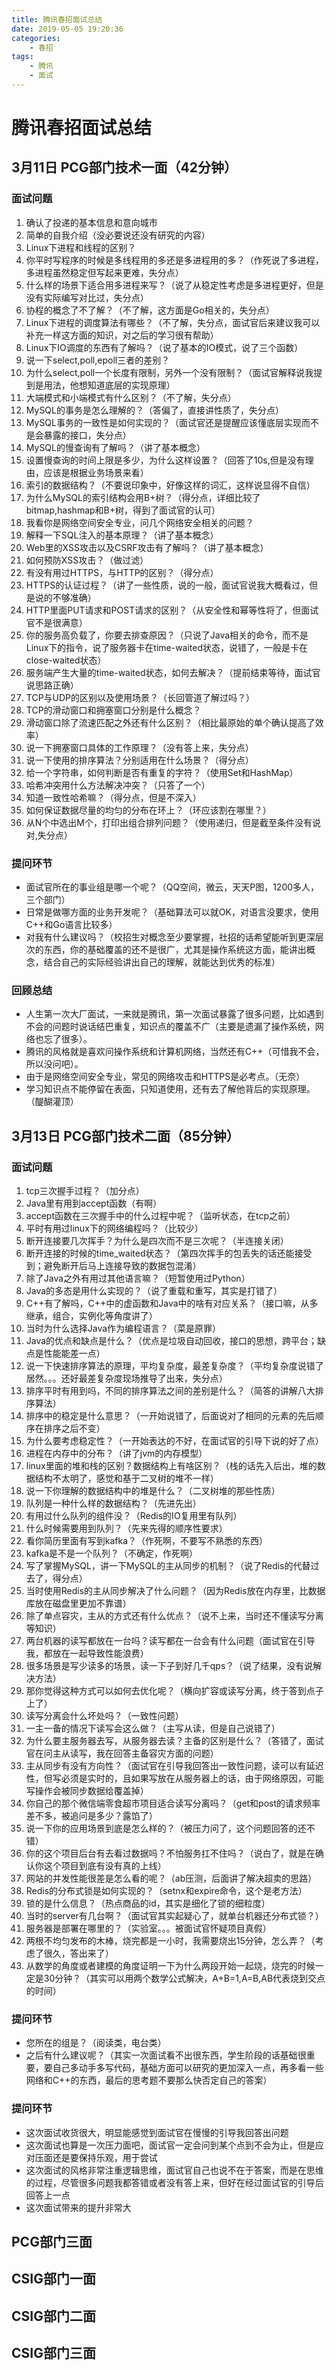 ```yaml
---
title: 腾讯春招面试总结
date: 2019-05-05 19:20:36
categories: 
    - 春招
tags:
    - 腾讯
    - 面试
---
```


# 腾讯春招面试总结

## 3月11日 PCG部门技术一面（42分钟）

### 面试问题

1. 确认了投递的基本信息和意向城市
2. 简单的自我介绍（没必要说还没有研究的内容）
3. Linux下进程和线程的区别？
4. 你平时写程序的时候是多线程用的多还是多进程用的多？（作死说了多进程，多进程虽然稳定但写起来更难，失分点）
5. 什么样的场景下适合用多进程来写？（说了从稳定性考虑是多进程更好，但是没有实际编写对比过，失分点）
6. 协程的概念了不了解？（不了解，这方面是Go相关的，失分点）
7. Linux下进程的调度算法有哪些？（不了解，失分点，面试官后来建议我可以补充一样这方面的知识，对之后的学习很有帮助）
8. Linux下IO调度的东西有了解吗？（说了基本的IO模式，说了三个函数）
9. 说一下select,poll,epoll三者的差别？
10. 为什么select,poll一个长度有限制，另外一个没有限制？（面试官解释说我提到是用法，他想知道底层的实现原理）
11. 大端模式和小端模式有什么区别？（不了解，失分点）
12. MySQL的事务是怎么理解的？（答偏了，直接讲性质了，失分点）
13. MySQL事务的一致性是如何实现的？（面试官还是提醒应该懂底层实现而不是会暴露的接口，失分点）
14. MySQL的慢查询有了解吗？（讲了基本概念）
15. 设置慢查询的时间上限是多少，为什么这样设置？（回答了10s,但是没有理由，应该是根据业务场景来看）
16. 索引的数据结构？（不要说印象中，好像这样的词汇，这样说显得不自信）
17. 为什么MySQL的索引结构会用B+树？（得分点，详细比较了bitmap,hashmap和B+树，得到了面试官的认可）
18. 我看你是网络空间安全专业，问几个网络安全相关的问题？
19. 解释一下SQL注入的基本原理？（讲了基本概念）
20. Web里的XSS攻击以及CSRF攻击有了解吗？（讲了基本概念）
21. 如何预防XSS攻击？（做过滤）
22. 有没有用过HTTPS，与HTTP的区别？（得分点）
23. HTTPS的认证过程？（讲了一些性质，说的一般，面试官说我大概看过，但是说的不够准确）
24. HTTP里面PUT请求和POST请求的区别？（从安全性和幂等性将了，但面试官不是很满意）
25. 你的服务高负载了，你要去排查原因？（只说了Java相关的命令，而不是Linux下的指令，说了服务器卡在time-waited状态，说错了，一般是卡在close-waited状态）
26. 服务端产生大量的time-waited状态，如何去解决？（提前结束等待，面试官说思路正确）
27. TCP与UDP的区别以及使用场景？（长回管道了解过吗？）
28. TCP的滑动窗口和拥塞窗口分别是什么概念？
29. 滑动窗口除了流速匹配之外还有什么区别？（相比最原始的单个确认提高了效率）
30. 说一下拥塞窗口具体的工作原理？（没有答上来，失分点）
31. 说一下使用的排序算法？分别适用在什么场景？（得分点）
32. 给一个字符串，如何判断是否有重复的字符？（使用Set和HashMap）
33. 哈希冲突用什么方法解决冲突？（只答了一个）
34. 知道一致性哈希嘛？（得分点，但是不深入）
35. 如何保证数据尽量的均匀的分布在环上？（环应该割在哪里？）
36. 从N个中选出M个，打印出组合排列问题？（使用递归，但是截至条件没有说对,失分点）

### 提问环节

* 面试官所在的事业组是哪一个呢？（QQ空间，微云，天天P图，1200多人，三个部门）
* 日常是做哪方面的业务开发呢？（基础算法可以就OK，对语言没要求，使用C++和Go语言比较多）
* 对我有什么建议吗？（校招生对概念至少要掌握，社招的话希望能听到更深层次的东西，你的基础覆盖的还不是很广，尤其是操作系统这方面，能讲出概念，结合自己的实际经验讲出自己的理解，就能达到优秀的标准）

### 回顾总结
* 人生第一次大厂面试，一来就是腾讯，第一次面试暴露了很多问题，比如遇到不会的问题时说话结巴重复，知识点的覆盖不广（主要是遗漏了操作系统，网络也忘了很多）。
* 腾讯的风格就是喜欢问操作系统和计算机网络，当然还有C++（可惜我不会，所以没问吧）。
* 由于是网络空间安全专业，常见的网络攻击和HTTPS是必考点。（无奈）
* 学习知识点不能停留在表面，只知道使用，还有去了解他背后的实现原理。（醍醐灌顶）

## 3月13日 PCG部门技术二面（85分钟）

### 面试问题
1. tcp三次握手过程？（加分点）
2. Java里有用到accept函数（有啊）
3. accept函数在三次握手中的什么过程中呢？（监听状态，在tcp之前）
4. 平时有用过linux下的网络编程吗？（比较少）
5. 断开连接要几次挥手？为什么是四次而不是三次呢？（半连接关闭）
6. 断开连接的时候的time_waited状态？（第四次挥手的包丢失的话还能接受到；避免断开后马上连接导致的数据包混淆）
7. 除了Java之外有用过其他语言嘛？（短暂使用过Python）
8. Java的多态是用什么实现的？（说了重载和重写，其实是打错了）
9. C++有了解吗，C++中的虚函数和Java中的啥有对应关系？（接口嘛，从多继承，组合，实例化等角度讲了）
10. 当时为什么选择Java作为编程语言？（菜是原罪）
11. Java的优点和缺点是什么？（优点是垃圾自动回收，接口的思想，跨平台；缺点是性能能差一点）
12. 说一下快速排序算法的原理，平均复杂度，最差复杂度？（平均复杂度说错了居然。。。还好最差复杂度现场推导了出来，失分点）
13. 排序平时有用到吗，不同的排序算法之间的差别是什么？（简答的讲解八大排序算法）
14. 排序中的稳定是什么意思？（一开始说错了，后面说对了相同的元素的先后顺序在排序之后不变）
15. 为什么要考虑稳定性？（一开始表达的不好，在面试官的引导下说的好了点）
16. 进程在内存中的分布？（讲了jvm的内存模型）
17. linux里面的堆和栈的区别？数据结构上有啥区别？（栈的话先入后出，堆的数据结构不太明了，感觉和基于二叉树的堆不一样）
18. 说一下你理解的数据结构中的堆是什么？（二叉树堆的那些性质）
19. 队列是一种什么样的数据结构？（先进先出）
20. 有用过什么队列的组件没？（Redis的IO复用里有队列）
21. 什么时候需要用到队列？（先来先得的顺序性要求）
22. 看你简历里面有写到kafka？（作死啊，不要写不熟悉的东西）
23. kafka是不是一个队列？（不确定，作死啊）
24. 写了掌握MySQL，讲一下MySQL的主从同步的机制？（说了Redis的代替过去了，得分点）
25. 当时使用Redis的主从同步解决了什么问题？（因为Redis放在内存里，比数据库放在磁盘里更加不靠谱）
26. 除了单点容灾，主从的方式还有什么优点？（说不上来，当时还不懂读写分离等知识）
27. 两台机器的读写都放在一台吗？读写都在一台会有什么问题（面试官在引导我，都放在一起导致性能浪费）
28. 很多场景是写少读多的场景，读一下子到好几千qps？（说了结果，没有说解决方法）
29. 那你觉得这种方式可以如何去优化呢？（横向扩容或读写分离，终于答到点子上了）
30. 读写分离会什么坏处吗？（一致性问题）
31. 一主一备的情况下读写会这么做？（主写从读，但是自己说错了）
32. 为什么要主服务器去写，从服务器去读？主备的区别是什么？（答错了，面试官在问主从读写，我在回答主备容灾方面的问题）
33. 主从同步有没有方向性？（面试官在引导我回答出一致性问题，读可以有延迟性，但写必须是实时的，且如果写放在从服务器上的话，由于网络原因，可能写操作会被同步数据给覆盖掉）
34. 你自己的那个微信端零食超市项目适合读写分离吗？（get和post的请求频率差不多，被追问是多少？露馅了）
35. 说一下你的应用场景到底是怎么样的？（被压力问了，这个问题回答的还不错）
36. 你的这个项目后台有去看过数据吗？不怕服务扛不住吗？（说白了，就是在确认你这个项目到底有没有真的上线）
37. 网站的并发性能很差是怎么看的呢？（ab压测，后面讲了解决超卖的思路）
38. Redis的分布式锁是如何实现的？（setnx和expire命令，这个是老方法）
39. 锁的是什么信息？（热点商品的id，其实是细化了锁的细粒度）
40. 当时的server有几台啊？（面试官其实起疑心了，就单台机器还分布式锁？）
41. 服务器是部署在哪里的？（实验室。。。被面试官怀疑项目真假）
42. 两根不均匀发布的木棒，烧完都是一小时，我需要烧出15分钟，怎么弄？（考虑了很久，答出来了）
43. 从数学的角度或者建模的角度证明一下为什么两段开始一起烧，烧完的时候一定是30分钟？（其实可以用两个数学公式解决，A+B=1,A=B,AB代表烧到交点的时间）

### 提问环节
* 您所在的组是？（阅读类，电台类）
* 之后有什么建议呢？（其实一次面试看不出很东西，学生阶段的话基础很重要，要自己多动手多写代码，基础方面可以研究的更加深入一点，再多看一些网络和C++的东西，最后的思考题不要那么快否定自己的答案）

### 提问环节
* 这次面试收货很大，明显能感觉到面试官在慢慢的引导我回答出问题
* 这次面试也算是一次压力面吧，面试官一定会问到某个点到不会为止，但是应对压面还是要保持乐观，用于尝试
* 这次面试的风格非常注重逻辑思维，面试官自己也说不在于答案，而是在思维的过程，尽管很多问题我都答错或者没有答上来，但好在经过面试官的引导后回答上一点
* 这次面试带来的提升非常大

## PCG部门三面
## CSIG部门一面
## CSIG部门二面
## CSIG部门三面